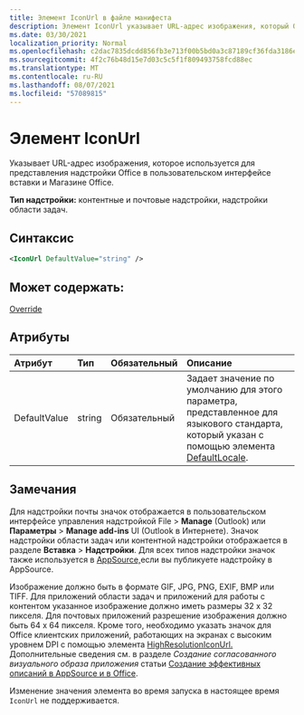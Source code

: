 ```yaml
---
title: Элемент IconUrl в файле манифеста
description: Элемент IconUrl указывает URL-адрес изображения, который Office надстройки в UX и Office Store.
ms.date: 03/30/2021
localization_priority: Normal
ms.openlocfilehash: c2dac7835dcdd856fb3e713f00b5bd0a3c87189cf36fda3186e51da2c95e1ab9
ms.sourcegitcommit: 4f2c76b48d15e7d03c5c5f1f809493758fcd88ec
ms.translationtype: MT
ms.contentlocale: ru-RU
ms.lasthandoff: 08/07/2021
ms.locfileid: "57089815"
---
```

# <a name="iconurl-element"></a>Элемент IconUrl

Указывает URL-адрес изображения, которое используется для представления надстройки Office в пользовательском интерфейсе вставки и Магазине Office.

**Тип надстройки:** контентные и почтовые надстройки, надстройки области задач.

## <a name="syntax"></a>Синтаксис

```XML
<IconUrl DefaultValue="string" />
```

## <a name="can-contain"></a>Может содержать:

[Override](override.md)

## <a name="attributes"></a>Атрибуты

|Атрибут|Тип|Обязательный|Описание|
|:-----|:-----|:-----|:-----|
|DefaultValue|string|Обязательный|Задает значение по умолчанию для этого параметра, представленное для языкового стандарта, который указан с помощью элемента [DefaultLocale](defaultlocale.md).|

## <a name="remarks"></a>Замечания

Для надстройки почты значок отображается в пользовательском интерфейсе управления надстройкой File  >  **Manage** (Outlook) или **Параметры**  >  **Manage add-ins** UI (Outlook в Интернете). Значок надстройки области задач или контентной надстройки отображается в разделе **Вставка** > **Надстройки**. Для всех типов надстройки значок также используется в [AppSource,](https://appsource.microsoft.com)если вы публикуете надстройку в AppSource.

Изображение должно быть в формате GIF, JPG, PNG, EXIF, BMP или TIFF. Для приложений области задач и приложений для работы с контентом указанное изображение должно иметь размеры 32 х 32 пикселя. Для почтовых приложений разрешение изображения должно быть 64 x 64 пикселя. Кроме того, необходимо указать значок для Office клиентских приложений, работающих на экранах с высоким уровнем DPI с помощью элемента [HighResolutionIconUrl.](highresolutioniconurl.md) Дополнительные сведения см. в разделе _Создание согласованного визуального образа приложения_ статьи [Создание эффективных описаний в AppSource и в Office](/office/dev/store/create-effective-office-store-listings#create-a-consistent-visual-identity).

Изменение значения элемента во время запуска в настоящее время `IconUrl` не поддерживается.
